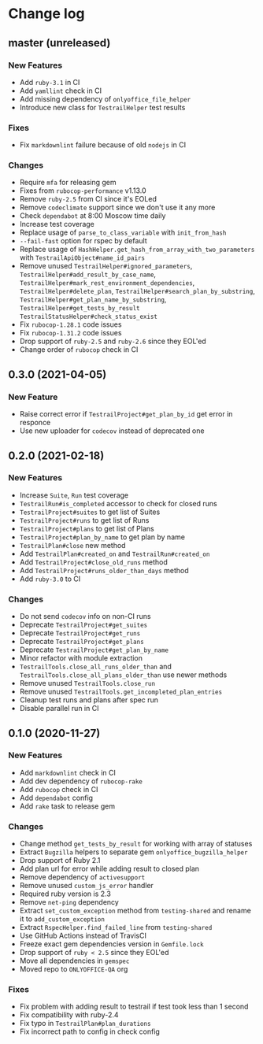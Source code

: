 # Change log

## master (unreleased)

### New Features

* Add `ruby-3.1` in CI
* Add `yamllint` check in CI
* Add missing dependency of `onlyoffice_file_helper`
* Introduce new class for `TestrailHelper` test results

### Fixes

* Fix `markdownlint` failure because of old `nodejs` in CI

### Changes

* Require `mfa` for releasing gem
* Fixes from `rubocop-performance` v1.13.0
* Remove `ruby-2.5` from CI since it's EOLed
* Remove `codeclimate` support since we don't use it any more
* Check `dependabot` at 8:00 Moscow time daily
* Increase test coverage
* Replace usage of `parse_to_class_variable` with `init_from_hash`
* `--fail-fast` option for rspec by default
* Replace usage of `HashHelper.get_hash_from_array_with_two_parameters`
  with `TestrailApiObject#name_id_pairs`
* Remove unused `TestrailHelper#ignored_parameters`,
  `TestrailHelper#add_result_by_case_name`,
  `TestrailHelper#mark_rest_environment_dependencies`,
  `TestrailHelper#delete_plan`,
  `TestrailHelper#search_plan_by_substring`,
  `TestrailHelper#get_plan_name_by_substring`,
  `TestrailHelper#get_tests_by_result`
  `TestrailStatusHelper#check_status_exist`
* Fix `rubocop-1.28.1` code issues
* Fix `rubocop-1.31.2` code issues
* Drop support of `ruby-2.5` and `ruby-2.6` since they EOL'ed
* Change order of `rubocop` check in CI

## 0.3.0 (2021-04-05)

### New Feature

* Raise correct error if `TestrailProject#get_plan_by_id` get
  error in responce
* Use new uploader for `codecov` instead of deprecated one

## 0.2.0 (2021-02-18)

### New Features

* Increase `Suite`, `Run` test coverage
* `TestrailRun#is_completed` accessor to check for closed runs
* `TestrailProject#suites` to get list of Suites
* `TestrailProject#runs` to get list of Runs
* `TestrailProject#plans` to get list of Plans
* `TestrailProject#plan_by_name` to get plan by name
* `TestrailPlan#close` new method
* Add `TestrailPlan#created_on` and `TestrailRun#created_on`
* Add `TestrailProject#close_old_runs` method
* Add `TestrailProject#runs_older_than_days` method
* Add `ruby-3.0` to CI

### Changes

* Do not send `codecov` info on non-CI runs
* Deprecate `TestrailProject#get_suites`
* Deprecate `TestrailProject#get_runs`
* Deprecate `TestrailProject#get_plans`
* Deprecate `TestrailProject#get_plan_by_name`
* Minor refactor with module extraction
* `TestrailTools.close_all_runs_older_than` and
  `TestrailTools.close_all_plans_older_than` use newer methods
* Remove unused `TestrailTools.close_run`
* Remove unused `TestrailTools.get_incompleted_plan_entries`
* Cleanup test runs and plans after spec run
* Disable parallel run in CI

## 0.1.0 (2020-11-27)

### New Features

* Add `markdownlint` check in CI
* Add dev dependency of `rubocop-rake`
* Add `rubocop` check in CI
* Add `dependabot` config
* Add `rake` task to release gem

### Changes

* Change method `get_tests_by_result` for working with array of statuses
* Extract `Bugzilla` helpers to separate gem `onlyoffice_bugzilla_helper`
* Drop support of Ruby 2.1
* Add plan url for error while adding result to closed plan
* Remove dependency of `activesupport`
* Remove unused `custom_js_error` handler
* Required ruby version is 2.3
* Remove `net-ping` dependency
* Extract `set_custom_exception` method from `testing-shared`
  and rename it to `add_custom_exception`
* Extract `RspecHelper.find_failed_line` from `testing-shared`
* Use GitHub Actions instead of TravisCI
* Freeze exact gem dependencies version in `Gemfile.lock`
* Drop support of `ruby < 2.5` since they EOL'ed
* Move all dependencies in `gemspec`
* Moved repo to `ONLYOFFICE-QA` org

### Fixes

* Fix problem with adding result to testrail if test took less than 1 second
* Fix compatibility with ruby-2.4
* Fix typo in `TestrailPlan#plan_durations`
* Fix incorrect path to config in check config
